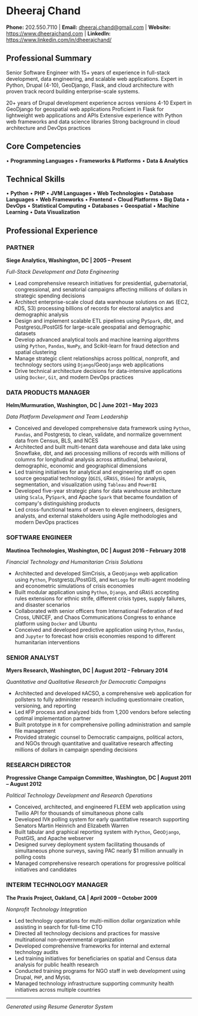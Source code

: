 # Dheeraj Chand

**Phone:** 202.550.7110 | **Email:** dheeraj.chand@gmail.com | **Website:** https://www.dheerajchand.com | **LinkedIn:** https://www.linkedin.com/in/dheerajchand/

## Professional Summary

Senior Software Engineer with 15+ years of experience in full-stack development, data engineering, and scalable web applications. Expert in Python, Drupal (4-10), GeoDjango, Flask, and cloud architecture with proven track record building enterprise-scale systems.

20+ years of Drupal development experience across versions 4-10
Expert in GeoDjango for geospatial web applications
Proficient in Flask for lightweight web applications and APIs
Extensive experience with Python web frameworks and data science libraries
Strong background in cloud architecture and DevOps practices

## Core Competencies

• **Programming Languages**
• **Frameworks & Platforms**
• **Data & Analytics**

## Technical Skills

• **Python**
• **PHP**
• **JVM Languages**
• **Web Technologies**
• **Database Languages**
• **Web Frameworks**
• **Frontend**
• **Cloud Platforms**
• **Big Data**
• **DevOps**
• **Statistical Computing**
• **Databases**
• **Geospatial**
• **Machine Learning**
• **Data Visualization**

## Professional Experience

### PARTNER
**Siege Analytics, Washington, DC | 2005 – Present**

*Full-Stack Development and Data Engineering*

- Lead comprehensive research initiatives for presidential, gubernatorial, congressional, and senatorial campaigns affecting millions of dollars in strategic spending decisions
- Architect enterprise-scale cloud data warehouse solutions on `AWS` (EC2, `R`DS, S3) processing billions of records for electoral analytics and demographic analysis
- Design and implement scalable ETL pipelines using Py`Spark`, dbt, and Postgre`SQL`/PostGIS for large-scale geospatial and demographic datasets
- Develop advanced analytical tools and machine learning algorithms using `Python`, `Pandas`, `NumPy`, and Scikit-learn for fraud detection and spatial clustering
- Manage strategic client relationships across political, nonprofit, and technology sectors using `Django`/Geo`Django` web applications
- Drive technical architecture decisions for data-intensive applications using `Docker`, `Git`, and modern DevOps practices

### DATA PRODUCTS MANAGER
**Helm/Murmuration, Washington, DC | June 2021 – May 2023**

*Data Platform Development and Team Leadership*

- Conceived and developed comprehensive data framework using `Python`, `Pandas`, and Postgre`SQL` to clean, validate, and normalize government data from Census, BLS, and NCES
- Architected and built multi-tenant data warehouse and data lake using Snowflake, dbt, and `AWS` processing millions of records with millions of columns for longitudinal analysis across attitudinal, behavioral, demographic, economic and geographical dimensions
- Led training initiatives for analytical and engineering staff on open source geospatial technology (`QGIS`, `G`R`ASS`, `OSGeo`) for analysis, segmentation, and visualization using `Tableau` and `PowerBI`
- Developed five-year strategic plans for data warehouse architecture using `Scala`, Py`Spark`, and Apache `Spark` that became foundation of company's distinguishing products
- Led cross-functional teams of seven to eleven engineers, designers, analysts, and external stakeholders using Agile methodologies and modern DevOps practices

### SOFTWARE ENGINEER
**Mautinoa Technologies, Washington, DC | August 2016 – February 2018**

*Financial Technology and Humanitarian Crisis Solutions*

- Architected and developed SimCrisis, a Geo`Django` web application using `Python`, Postgre`SQL`/PostGIS, and `NetLogo` for multi-agent modeling and econometric simulations of crisis economies
- Built modular application using `Python`, `Django`, and `G`R`ASS` accepting rules extensions for ethnic strife, different crisis types, supply failures, and disaster scenarios
- Collaborated with senior officers from International Federation of `R`ed Cross, UNICEF, and Chaos Communications Congress to enhance platform using `Docker` and Ubuntu
- Conceived and developed predictive application using `Python`, `Pandas`, and `Jupyter` to forecast how crisis economies respond to different humanitarian interventions

### SENIOR ANALYST
**Myers Research, Washington, DC | August 2012 – February 2014**

*Quantitative and Qualitative Research for Democratic Campaigns*

- Architected and developed `R`ACSO, a comprehensive web application for pollsters to fully administer research including questionnaire creation, versioning, and reporting
- Led `R`FP process and analyzed bids from 1,200 vendors before selecting optimal implementation partner
- Built prototype in `R` for comprehensive polling administration and sample file management
- Provided strategic counsel to Democratic campaigns, political actors, and NGOs through quantitative and qualitative research affecting millions of dollars in campaign spending decisions

### RESEARCH DIRECTOR
**Progressive Change Campaign Committee, Washington, DC | August 2011 – August 2012**

*Political Technology Development and Research Operations*

- Conceived, architected, and engineered FLEEM web application using Twilio API for thousands of simultaneous phone calls
- Developed IV`R` polling system for early quantitative research supporting Senators Martin Heinrich and Elizabeth Warren
- Built tabular and graphical reporting system with `Python`, Geo`Django`, PostGIS, and Apache webserver
- Designed survey deployment system facilitating thousands of simultaneous phone surveys, saving PAC nearly $1 million annually in polling costs
- Managed comprehensive research operations for progressive political initiatives and candidates

### INTERIM TECHNOLOGY MANAGER
**The Praxis Project, Oakland, CA | April 2009 – October 2009**

*Nonprofit Technology Integration*

- Led technology operations for multi-million dollar organization while assisting in search for full-time CTO
- Directed all technology decisions and practices for massive multinational non-governmental organization
- Developed comprehensive frameworks for internal and external technology audits
- Led training initiatives for beneficiaries on spatial and Census data analysis for public health research
- Conducted training programs for NGO staff in web development using Drupal, `PHP`, and My`SQL`
- Managed technology infrastructure supporting community health initiatives across multiple countries

---

*Generated using Resume Generator System*